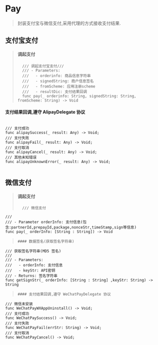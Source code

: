 # Pay
> 封装支付宝与微信支付,采用代理的方式接收支付结果.

## 支付宝支付
> #### 调起支付
> ```
> 	/// 调起支付宝支付///
>   /// - Parameters:
>   ///   - orderinfo: 商品信息字符串
>   ///   - signedString: 商户信息签名
>   ///   - fromScheme: 应用注册scheme
>   ///   - resultDic: 支付结果回调
>   func pay(_ orderinfo: String, signedString: String, fromScheme: String) -> Void
> ```
#### 支付结果回调,遵守 AlipayDelegate 协议
> ```
	/// 支付成功
    func alipaySuccess(_ result: Any) -> Void;
    /// 支付失败
    func alipayFail(_ result: Any) -> Void;
    /// 支付取消
    func alipayCancel(_ result: Any) -> Void;
    /// 其他未知错误
    func alipayUnknownError(_ result: Any) -> Void;
> ```

## 微信支付
> #### 调起支付
> ```
>	/// 微信支付
	///
    /// - Parameter orderInfo: 支付信息(包含:partnerId,prepayId,package,nonceStr,timeStamp,sign等信息)
    func pay(_ orderInfo: [String : String]) -> Void
> ```
> #### 数据签名(获取签名字符串)
> ```
 	/// 获取签名字符串(MD5 签名)
    ///
    /// - Parameters:
    ///   - orderInfo: 支付信息
    ///   - keyStr: API密钥
    /// - Returns: 签名字符串
    func getSignStr(_ orderInfo: [String : String] ,keyStr: String) -> String
> ```
> #### 支付结果回调,遵守 WeChatPayDelegate 协议
> ```
 	/// 微信未安装
    func WeChatPayWXAppUninstall() -> Void;
    /// 支付成功
    func WeChatPaySuccess() -> Void;
    /// 支付失败
    func WeChatPayFail(errStr: String) -> Void;
    /// 支付取消
    func WeChatPayCancel() -> Void;
> ```


